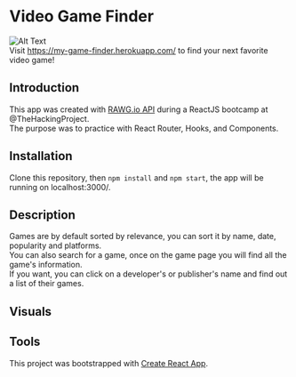 # Video Game Finder

![Alt Text](https://media.giphy.com/media/FMapondVtL2Fi/giphy.gif)  
Visit https://my-game-finder.herokuapp.com/ to find your next favorite video game!  

## Introduction  

This app was created with [RAWG.io API](https://api.rawg.io/docs/) during a ReactJS bootcamp at @TheHackingProject.  
The purpose was to practice with React Router, Hooks, and Components.  

## Installation  

Clone this repository, then `npm install` and `npm start`, the app will be running on localhost:3000/.  

## Description  

Games are by default sorted by relevance, you can sort it by name, date, popularity and platforms.  
You can also search for a game, once on the game page you will find all the game's information.  
If you want, you can click on a developer's or publisher's name and find out a list of their games.  

## Visuals


## Tools  

This project was bootstrapped with [Create React App](https://github.com/facebook/create-react-app).  
